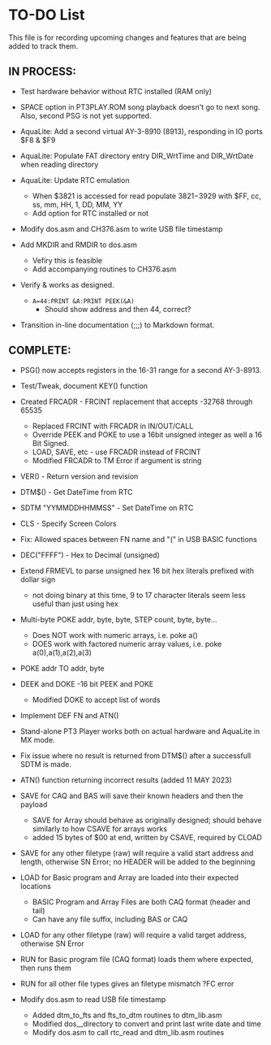 # TO-DO List

This file is for recording upcoming changes and features that are being added to track them.

## IN PROCESS:

- Test hardware behavior without RTC installed (RAM only)

- SPACE option in PT3PLAY.ROM song playback doesn't go to next song. Also, second PSG is not yet supported.

- AquaLite: Add a second virtual AY-3-8910 (8913), responding in IO ports $F8 & $F9

- AquaLite: Populate FAT directory entry DIR_WrtTime and DIR_WrtDate when reading directory

- AquaLite: Update RTC emulation
  - When $3821 is accessed for read populate $3821-$3929 with $FF, cc, ss, mm, HH, 1, DD, MM, YY
  - Add option for RTC installed or not

- Modify dos.asm and CH376.asm to write USB file timestamp

- Add MKDIR and RMDIR to dos.asm
  - Vefiry this is feasible
  - Add accompanying routines to CH376.asm

- Verify & works as designed.
  - ` A=44:PRINT &A:PRINT PEEK(&A) `
    - Should show address and then 44, correct?

- Transition in-line documentation (;;;) to Markdown format.

## COMPLETE:

- PSG() now accepts registers in the 16-31 range for a second AY-3-8913.

- Test/Tweak, document KEY() function

- Created FRCADR - FRCINT replacement that accepts -32768 through 65535
  - Replaced FRCINT with FRCADR in IN/OUT/CALL
  - Override PEEK and POKE to use a 16bit unsigned integer as well a 16 Bit Signed.
  - LOAD, SAVE, etc - use FRCADR instead of FRCINT
  - Modified FRCADR to TM Error if argument is string

- VER() - Return version and revision

- DTM$() - Get DateTime from RTC

- SDTM "YYMMDDHHMMSS" - Set DateTime on RTC

- CLS - Specify Screen Colors

- Fix: Allowed spaces between FN name and "(" in USB BASIC functions

- DEC("FFFF") - Hex to Decimal (unsigned)

- Extend FRMEVL to parse unsigned hex 16 bit hex literals prefixed with dollar sign
  - not doing binary at this time, 9 to 17 character literals seem less useful than just using hex

- Multi-byte POKE addr, byte, byte, STEP count, byte, byte...
  - Does NOT work with numeric arrays, i.e. poke a()
  - DOES work with factored numeric array values, i.e. poke a(0),a(1),a(2),a(3)

- POKE addr TO addr, byte

- DEEK and DOKE -16 bit PEEK and POKE
  -  Modified DOKE to accept list of words

- Implement DEF FN and ATN()

- Stand-alone PT3 Player works both on actual hardware and AquaLite in MX mode.

- Fix issue where no result is returned from DTM$() after a successfull SDTM is made.

- ATN() function returning incorrect results (added 11 MAY 2023)

- SAVE for CAQ and BAS will save their known headers and then the payload 
  - SAVE for Array should behave as originally designed; should behave similarly to how CSAVE for arrays works
  - added 15 bytes of $00 at end, written by CSAVE, required by CLOAD

- SAVE for any other filetype (raw) will require a valid start address and length, otherwise SN Error; no HEADER will be added to the beginning

- LOAD for Basic program and Array are loaded into their expected locations
  - BASIC Program and Array Files are both CAQ format (header and tail)
  - Can have any file suffix, including BAS or CAQ

- LOAD for any other filetype (raw) will require a valid target address, otherwise SN Error

- RUN for Basic program file (CAQ format) loads them where expected, then runs them

- RUN for all other file types gives an filetype mismatch ?FC error

- Modify dos.asm to read USB file timestamp
  - Added dtm_to_fts and fts_to_dtm routines to dtm_lib.asm
  - Modified dos__directory to convert and print last write date and time
  - Modify dos.asm to call rtc_read and dtm_lib.asm routines

